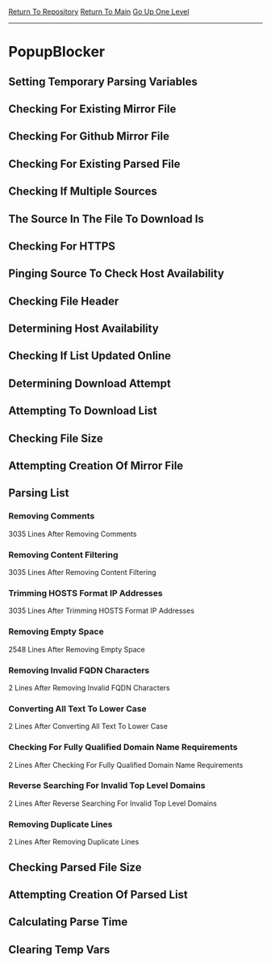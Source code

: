 [Return To Repository](https://github.com/deathbybandaid/piholeparser/)
[Return To Main](https://github.com/deathbybandaid/piholeparser/blob/master/RecentRunLogs/Mainlog.md)
[Go Up One Level](https://github.com/deathbybandaid/piholeparser/blob/master/RecentRunLogs/TopLevelScripts/30-Processing-External-Blacklists.md)
____________________________________
# PopupBlocker
## Setting Temporary Parsing Variables
## Checking For Existing Mirror File
## Checking For Github Mirror File
## Checking For Existing Parsed File
## Checking If Multiple Sources
## The Source In The File To Download Is
## Checking For HTTPS
## Pinging Source To Check Host Availability
## Checking File Header
## Determining Host Availability
## Checking If List Updated Online
## Determining Download Attempt
## Attempting To Download List
## Checking File Size
## Attempting Creation Of Mirror File
## Parsing List
### Removing Comments
3035 Lines After Removing Comments
### Removing Content Filtering
3035 Lines After Removing Content Filtering
### Trimming HOSTS Format IP Addresses
3035 Lines After Trimming HOSTS Format IP Addresses
### Removing Empty Space
2548 Lines After Removing Empty Space
### Removing Invalid FQDN Characters
2 Lines After Removing Invalid FQDN Characters
### Converting All Text To Lower Case
2 Lines After Converting All Text To Lower Case
### Checking For Fully Qualified Domain Name Requirements
2 Lines After Checking For Fully Qualified Domain Name Requirements
### Reverse Searching For Invalid Top Level Domains
2 Lines After Reverse Searching For Invalid Top Level Domains
### Removing Duplicate Lines
2 Lines After Removing Duplicate Lines
## Checking Parsed File Size
## Attempting Creation Of Parsed List
## Calculating Parse Time
## Clearing Temp Vars
